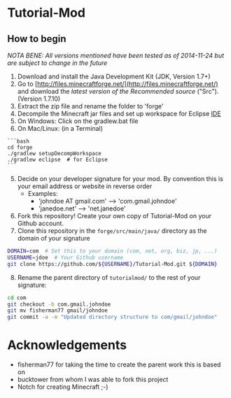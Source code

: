 Tutorial-Mod
============

How to begin
------------

_NOTA BENE: All versions mentioned have been tested as of 2014-11-24 but are subject to change in the future_

1. Download and install the Java Development Kit (JDK, Version 1.7+)
2. Go to [http://files.minecraftforge.net/](http://files.minecraftforge.net/) and download the _latest version of the Recommended source_ ("Src").  (Version 1.7.10)
3. Extract the zip file and rename the folder to 'forge'
4. Decompile the Minecraft jar files and set up workspace for Eclipse [IDE](http://en.wikipedia.org/wiki/Integrated_development_environment)
  1. On Windows:  Click on the gradlew.bat file
  2. On Mac/Linux: (in a Terminal)  
  
    ```bash
    cd forge
    ./gradlew setupDecompWorkspace
    ./gradlew eclipse  # for Eclipse
    ```
5. Decide on your developer signature for your mod.  By convention this is your email address or website in reverse order
   - Examples: 
     - 'johndoe AT gmail.com'  --> 'com.gmail.johndoe'
     - 'janedoe.net' --> 'net.janedoe'
6. Fork this repository!  Create your own copy of Tutorial-Mod on your Github account.
7. Clone this repository in the `forge/src/main/java/` directory as the domain of your signature
  
  ```bash
  DOMAIN=com  # Set this to your domain (com, net, org, biz, jp, ...)
  USERNAME=jdoe  # Your Github username
  git clone https://github.com/${USERNAME}/Tutorial-Mod.git ${DOMAIN}
  ```
8. Rename the parent directory of `tutorialmod/` to the rest of your signature:

  ```bash
  cd com
  git checkout -b com.gmail.johndoe
  git mv fisherman77 gmail/johndoe
  git commit -a -m "Updated directory structure to com/gmail/johndoe"
  ```
  
Acknowledgements
================
- fisherman77 for taking the time to create the parent work this is based on
- bucktower from whom I was able to fork this project
- Notch for creating Minecraft ;-) 
